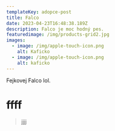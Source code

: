 ```yaml
---
templateKey: adopce-post
title: Falco
date: 2023-04-23T16:48:38.189Z
description: Falco je moc hodný pes.
featuredimage: /img/products-grid2.jpg
images:
  - image: /img/apple-touch-icon.png
    alt: Kaficko
  - image: /img/apple-touch-icon.png
    alt: kaficko
---
```

F﻿ejkovej Falco lol.

# f﻿fff

> j﻿jjj